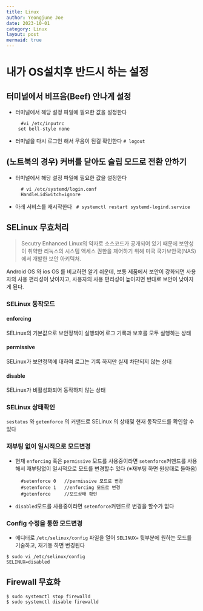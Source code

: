 ```yaml
---
title: Linux
author: Yeongjune Joe
date: 2023-10-01
category: Linux
layout: post
mermaid: true
---
```


# 내가 OS설치후 반드시 하는 설정

## 터미널에서 비프음(Beef) 안나게 설정

- 터미널에서 해당 설정 파일에 필요한 값을 설정한다
   ```
     #vi /etc/inputrc
    set bell-style none
   ```
- 터미널을 다시 로그인 해서 무음이 된걸 확인한다
   ```# logout```

## (노트북의 경우) 커버를 닫아도 슬립 모드로 전환 안하기


- 터미널에서 해당 설정 파일에 필요한 값을 설정한다
   ```
     # vi /etc/systemd/login.conf
     HandleLidSwitch=ignore
  ```
- 아래 서비스를 재시작한다
   ``` # systemctl restart systemd-logind.service```

## SELinux 무효처리

>Secutry Enhanced Linux의 약자로 소스코드가 공개되어 있기 때문에 보안성이 취약한 리눅스의 시스템 액세스 권한을 제어하기 위해 미국 국가보안국(NAS)에서 개발한 보안 아키텍처.

Android OS 와 ios OS 를 비교하면 알기 쉬운데, 보통 제품에서 보안이 강화되면 사용자의 사용 편리성이 낮아지고, 사용자의 사용 편리성이 높아지면 반대로 보안이 낮아지게 된다.<br>


### SELinux 동작모드

#### enforcing

SELinux의 기본값으로 보안정책이 실행되어 로그 기록과 보호를 모두 실행하는 상태

#### permissive

SELinux가 보안정책에 대하여 로그는 기록 하지만 실제 차단되지 않는 상태

#### disable

SELinux가 비활성화되어 동작하지 않는 상태

### SELinux 상태확인

`sestatus` 와 `getenforce` 의 커맨드로 SELinux 의 상태및 현재 동작모드를 확인할 수 있다

### 재부팅 없이 일시적으로 모드변경

- 현재 `enforcing` 혹은 `permissive` 모드를 사용중이라면 `setenforce`커맨드를 사용해서 재부팅없이 일시적으로 모드를 변경할수 있다 (※재부팅 하면 원상태로 돌아옴)
   ```
     #setenforce 0   //permissive 모드로 변경
     #setenforce 1   //enforcing 모드로 변경
     #getenforce     //모드상태 확인
   ``` 
- `disabled`모드를 사용중이라면 `setenforce`커맨드로 변경을 할수가 없다

### Config 수정을 통한 모드변경

- 에디터로 `/etc/selinux/config` 파일을 열어 `SELINUX=` 뒷부분에 원하는 모드를 기술하고, 재기동 하면 변경된다 
```
$ sudo vi /etc/selinux/config
SELINUX=disabled
```


## Firewall 무효화
```
$ sudo systemctl stop firewalld
$ sudo systemctl disable firewalld
```